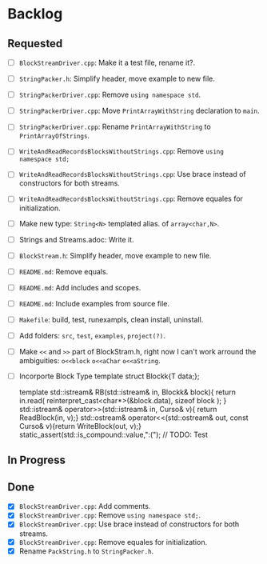 # Backlog
## Requested
- [ ] `BlockStreamDriver.cpp`: Make it a test file, rename it?.
- [ ] `StringPacker.h`: Simplify header, move example to new file.
- [ ] `StringPackerDriver.cpp`: Remove `using namespace std`.
- [ ] `StringPackerDriver.cpp`: Move `PrintArrayWithString` declaration to `main`.
- [ ] `StringPackerDriver.cpp`: Rename `PrintArrayWithString` to `PrintArrayOfStrings`.
- [ ] `WriteAndReadRecordsBlocksWithoutStrings.cpp`: Remove `using namespace std;`
- [ ] `WriteAndReadRecordsBlocksWithoutStrings.cpp`: Use brace instead of constructors for both streams.
- [ ] `WriteAndReadRecordsBlocksWithoutStrings.cpp`: Remove equales for initialization.
- [ ] Make new type: `String<N>` templated alias. of `array<char,N>`.
- [ ] Strings and Streams.adoc: Write it.
- [ ] `BlockStream.h`: Simplify header, move example to new file.
- [ ] `README.md`: Remove equals.
- [ ] `README.md`: Add includes and scopes.
- [ ] `README.md`: Include examples from source file.
- [ ] `Makefile`: build, test, runexampls, clean install, uninstall.
- [ ] Add folders: `src`, `test`, `examples`, `project(?)`.
- [ ] Make `<<` and `>>` part of BlockStram.h, right now I can't work arround the ambiguities: `o<<block` `o<<aChar` `o<<aString`.
- [ ] Incorporte Block Type
	template<typename T>
	struct Blockk{T data;};

	template<typename T>
	std::istream& RB(std::istream& in, Blockk<T>& block){
		return in.read(
			reinterpret_cast<char*>(&block.data),
			sizeof block
		);
	}
	std::istream& operator>>(std::istream& in, Curso& v){ return ReadBlock(in, v);}
	std::ostream& operator<<(std::ostream& out, const Curso& v){return WriteBlock(out, v);}
	static_assert(std::is_compound<T>::value,":("); // TODO: Test

## In Progress

## Done
- [x] `BlockStreamDriver.cpp`: Add comments.
- [x] `BlockStreamDriver.cpp`: Remove `using namespace std;`.
- [x] `BlockStreamDriver.cpp`: Use brace instead of constructors for both streams.
- [x] `BlockStreamDriver.cpp`: Remove equales for initialization.
- [x] Rename `PackString.h` to `StringPacker.h`.
